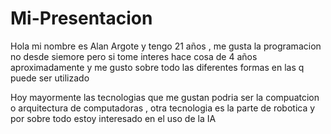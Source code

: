# Mi-Presentacion
Hola mi nombre es Alan Argote y tengo 21 años , me gusta la programacion no desde siemore pero si tome interes hace cosa de 4 años aproximadamente y me gusto sobre todo las diferentes formas en las q puede ser utilizado 

Hoy mayormente las tecnologias que me gustan podria ser la compuatcion o arquitectura de computadoras , otra tecnologia es la parte de robotica y por sobre todo estoy interesado en el uso de la IA

